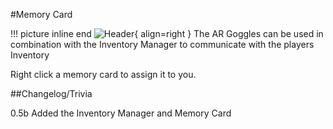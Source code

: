 #Memory Card

!!! picture inline end
    ![Header](https://srendi.de/wp-content/uploads/2021/04/Memory-Card.png){ align=right }
The AR Goggles can be used in combination with the Inventory Manager to communicate with the players Inventory

Right click a memory card to assign it to you.

##Changelog/Trivia

0.5b
Added the Inventory Manager and Memory Card
